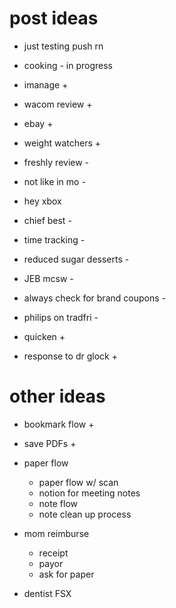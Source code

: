 # post ideas

- just testing push rn
- cooking - in progress

- imanage + 
- wacom review +
- ebay + 
- weight watchers + 

- freshly review -
- not like in mo -
- hey xbox

- chief best - 
- time tracking - 
- reduced sugar desserts - 
- JEB mcsw - 
- always check for brand coupons -

- philips on tradfri -
- quicken +
- response to dr glock +

# other ideas
- bookmark flow + 
- save PDFs +
- paper flow
     - paper flow w/ scan
     - notion for meeting notes
     - note flow
     - note clean up process

- mom reimburse
     - receipt
     - payor 
     - ask for paper


- dentist FSX
